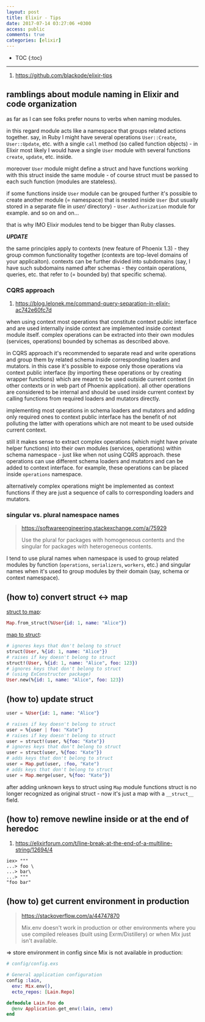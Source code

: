 ```yaml
---
layout: post
title: Elixir - Tips
date: 2017-07-14 03:27:06 +0300
access: public
comments: true
categories: [elixir]
---
```


<!-- more -->

* TOC
{:toc}
<hr>

1. <https://github.com/blackode/elixir-tips>

ramblings about module naming in Elixir and code organization
-------------------------------------------------------------

as far as I can see folks prefer nouns to verbs when naming modules.

in this regard module acts like a namespace that groups related actions together.
say, in Ruby I might have several operations `User::Create`, `User::Update`, etc.
with a single `call` method (so called function objects) - in Elixir most likely
I would have a single `User` module with several functions `create`, `update`,
etc. inside.

moreover `User` module might define a struct and have functions working with
this struct inside the same module - of course struct must be passed to each
such function (modules are stateless).

if some functions inside `User` module can be grouped further it's possible to
create another module (= namespace) that is nested inside `User` (but usually
stored in a separate file in _user/_ directory) - `User.Authorization` module
for example. and so on and on...

that is why IMO Elixir modules tend to be bigger than Ruby classes.

***UPDATE***

the same principles apply to contexts (new feature of Phoenix 1.3) - they
group common functionality together (contexts are top-level domains of your
applicaiton). contexts can be further divided into subdomains (say, I have
such subdomains named after schemas - they contain operations, queries, etc.
that refer to (= bounded by) that specific schema).

### CQRS approach

1. <https://blog.lelonek.me/command-query-separation-in-elixir-ac742e60fc7d>

when using context most operations that constitute context public interface
and are used internally inside context are implemented inside context module
itself. complex operations can be extracted into their own modules (services,
operations) bounded by schemas as described above.

in CQRS approach it's recommended to separate read and write operations and
group them by related schema inside corresponding loaders and mutators. in
this case it's possible to expose only those operations via context public
interface (by importing these operations or by creating wrapper functions)
which are meant to be used outside current context (in other contexts or in
web part of Phoenix application). all other operations are considered to be
internal and should be used inside current context by calling functions from
required loaders and mutators directly.

implementing most operations in schema loaders and mutators and adding only
required ones to context public interface has the benefit of not polluting
the latter with operations which are not meant to be used outside current
context.

still it makes sense to extract complex operations (which might have private
helper functions) into their own modules (services, operations) within schema
namespace - just like when not using CQRS approach. these operations can use
different schema loaders and mutators and can be added to context interface.
for example, these operations can be placed inside `operations` namespace.

alternatively complex operations might be implemented as context functions
if they are just a sequence of calls to corresponding loaders and mutators.

### singular vs. plural namespace names

> <https://softwareengineering.stackexchange.com/a/75929>
>
> Use the plural for packages with homogeneous contents and the singular for
> packages with heterogeneous contents.

I tend to use plural names when namespace is used to group related modules by
function (`operations`, `serializers`, `workers`, etc.) and singular names when
it's used to group modules by their domain (say, schema or context namespace).

(how to) convert struct <-> map
-------------------------------

[struct to map](https://hexdocs.pm/elixir/Map.html#from_struct/1):

```elixir
Map.from_struct(%User{id: 1, name: "Alice"})
```

[map to struct](https://hexdocs.pm/elixir/Kernel.html#struct/2):

```elixir
# ignores keys that don't belong to struct
struct(User, %{id: 1, name: "Alice"})
# raises if key doesn't belong to struct
struct!(User, %{id: 1, name: "Alice", foo: 123})
# ignores keys that don't belong to struct
# (using ExConstructor package)
User.new(%{id: 1, name: "Alice", foo: 123})
```

(how to) update struct
----------------------

```elixir
user = %User{id: 1, name: "Alice"}

# raises if key doesn't belong to struct
user = %{user | foo: "Kate"}
# raises if key doesn't belong to struct
user = struct!(user, %{foo: "Kate"})
# ignores keys that don't belong to struct
user = struct(user, %{foo: "Kate"})
# adds keys that don't belong to struct
user = Map.put(user, :foo, "Kate")
# adds keys that don't belong to struct
user = Map.merge(user, %{foo: "Kate"})
```

after adding unknown keys to struct using `Map` module functions struct is no
longer recognized as original struct - now it's just a map with a `__struct__`
field.

(how to) remove newline inside or at the end of heredoc
-------------------------------------------------------

1. <https://elixirforum.com/t/line-break-at-the-end-of-a-multiline-string/12694/4>

```
iex> """
...> foo \
...> bar\
...> """
"foo bar"
```

(how to) get current environment in production
----------------------------------------------

> <https://stackoverflow.com/a/44747870>
>
> Mix.env doesn't work in production or other environments where you use
> compiled releases (built using Exrm/Distillery) or when Mix just isn't
> available.

=> store environment in config since Mix is not available in production:

```elixir
# config/config.exs

# General application configuration
config :lain,
  env: Mix.env(),
  ecto_repos: [Lain.Repo]
```

```elixir
defmodule Lain.Foo do
  @env Application.get_env(:lain, :env)
end
```
